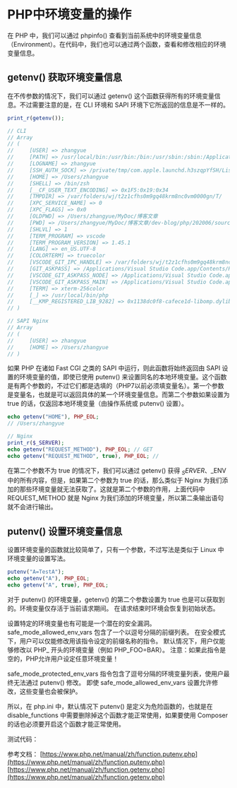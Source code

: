 # PHP中环境变量的操作

在 PHP 中，我们可以通过 phpinfo() 查看到当前系统中的环境变量信息（Environment）。在代码中，我们也可以通过两个函数，查看和修改相应的环境变量信息。

## getenv() 获取环境变量信息

在不传参数的情况下，我们可以通过 getenv() 这个函数获得所有的环境变量信息。不过需要注意的是，在 CLI 环境和 SAPI 环境下它所返回的信息是不一样的。

```php
print_r(getenv());

// CLI
// Array
// (
//     [USER] => zhangyue
//     [PATH] => /usr/local/bin:/usr/bin:/bin:/usr/sbin:/sbin:/Applications/VMware Fusion.app/Contents/Public:/Applications/Wireshark.app/Contents/MacOS
//     [LOGNAME] => zhangyue
//     [SSH_AUTH_SOCK] => /private/tmp/com.apple.launchd.h3szqpYfSH/Listeners
//     [HOME] => /Users/zhangyue
//     [SHELL] => /bin/zsh
//     [__CF_USER_TEXT_ENCODING] => 0x1F5:0x19:0x34
//     [TMPDIR] => /var/folders/wj/t2z1cfhs0m9gq48krm8nc0vm0000gn/T/
//     [XPC_SERVICE_NAME] => 0
//     [XPC_FLAGS] => 0x0
//     [OLDPWD] => /Users/zhangyue/MyDoc/博客文章
//     [PWD] => /Users/zhangyue/MyDoc/博客文章/dev-blog/php/202006/source
//     [SHLVL] => 1
//     [TERM_PROGRAM] => vscode
//     [TERM_PROGRAM_VERSION] => 1.45.1
//     [LANG] => en_US.UTF-8
//     [COLORTERM] => truecolor
//     [VSCODE_GIT_IPC_HANDLE] => /var/folders/wj/t2z1cfhs0m9gq48krm8nc0vm0000gn/T/vscode-git-a282fa5813.sock
//     [GIT_ASKPASS] => /Applications/Visual Studio Code.app/Contents/Resources/app/extensions/git/dist/askpass.sh
//     [VSCODE_GIT_ASKPASS_NODE] => /Applications/Visual Studio Code.app/Contents/Frameworks/Code Helper (Renderer).app/Contents/MacOS/Code Helper (Renderer)
//     [VSCODE_GIT_ASKPASS_MAIN] => /Applications/Visual Studio Code.app/Contents/Resources/app/extensions/git/dist/askpass-main.js
//     [TERM] => xterm-256color
//     [_] => /usr/local/bin/php
//     [__KMP_REGISTERED_LIB_9282] => 0x1138dc0f8-cafece1d-libomp.dylib
// )

// SAPI Nginx
// Array
// (
//     [USER] => zhangyue
//     [HOME] => /Users/zhangyue
// )
```

如果 PHP 在诸如 Fast CGI 之类的 SAPI 中运行，则此函数将始终返回由 SAPI 设置的环境变量的值，即使已使用 putenv() 来设置同名的本地环境变量。这个函数是有两个参数的，不过它们都是选填的（PHP7以前必须填变量名）。第一个参数是变量名，也就是可以返回具体的某一个环境变量信息。而第二个参数如果设置为 true 的话，仅返回本地环境变量（由操作系统或 putenv() 设置）。


```php
echo getenv("HOME"), PHP_EOL;
// /Users/zhangyue

// Nginx
print_r($_SERVER);
echo getenv("REQUEST_METHOD"), PHP_EOL; // GET
echo getenv("REQUEST_METHOD", true), PHP_EOL; // 
```

在第二个参数不为 true 的情况下，我们可以通过 getenv() 获得 $_SERVER 、$_ENV 中的所有内容，但是，如果第二个参数为 true 的话，那么类似于 Nginx 为我们添加的那些环境变量就无法获取了。这就是第二个参数的作用，上面代码中 REQUEST_METHOD 就是 Nginx 为我们添加的环境变量，所以第二条输出语句就不会进行输出。

## putenv() 设置环境变量信息

设置环境变量的函数就比较简单了，只有一个参数，不过写法是类似于 Linux 中环境变量的设置写法。

```php
putenv("A=TestA");
echo getenv("A"), PHP_EOL;
echo getenv("A", true), PHP_EOL;
```

对于 putenv() 的环境变量，getenv() 的第二个参数设置为 true 也是可以获取到的。环境变量仅存活于当前请求期间。 在请求结束时环境会恢复到初始状态。

设置特定的环境变量也有可能是一个潜在的安全漏洞。 safe_mode_allowed_env_vars 包含了一个以逗号分隔的前缀列表。 在安全模式下，用户可以仅能修改用该指令设定的前缀名称的指令。 默认情况下，用户仅能够修改以 PHP_ 开头的环境变量（例如 PHP_FOO=BAR）。 注意：如果此指令是空的，PHP允许用户设定任意环境变量！

safe_mode_protected_env_vars 指令包含了逗号分隔的环境变量列表，使用户最终无法通过 putenv() 修改。 即使 safe_mode_allowed_env_vars 设置允许修改，这些变量也会被保护。

所以，在 php.ini 中，默认情况下 putenv() 是定义为危险函数的，也就是在 disable_functions 中需要删除掉这个函数才能正常使用，如果要使用 Composer 的话也必须要开启这个函数才能正常使用。

测试代码：


参考文档：
[https://www.php.net/manual/zh/function.putenv.php](https://www.php.net/manual/zh/function.putenv.php)
[https://www.php.net/manual/zh/function.getenv.php](https://www.php.net/manual/zh/function.getenv.php)
